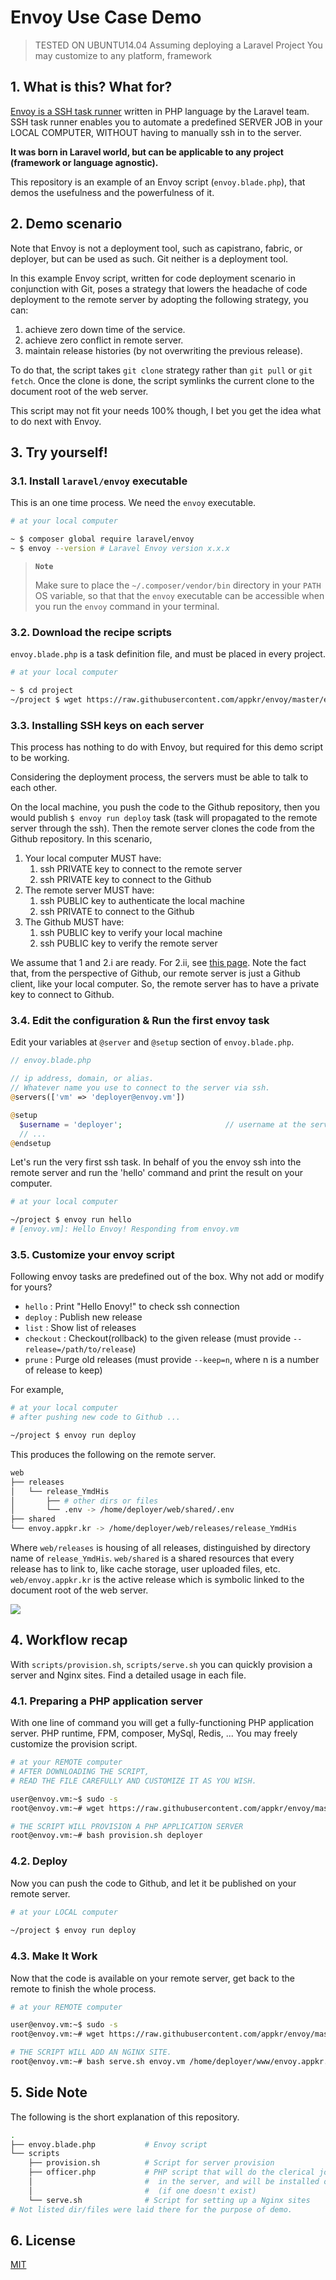 # Envoy Use Case Demo

> TESTED ON UBUNTU14.04
> Assuming deploying a Laravel Project
> You may customize to any platform, framework

## 1. What is this? What for?

[Envoy is a SSH task runner](https://laravel.com/docs/envoy) written in PHP language by the Laravel team. SSH task runner enables you to automate a predefined SERVER JOB in your LOCAL COMPUTER, WITHOUT having to manually ssh in to the server.

**It was born in Laravel world, but can be applicable to any project (framework or language agnostic).** 

This repository is an example of an Envoy script (`envoy.blade.php`), that demos the usefulness and the powerfulness of it. 

## 2. Demo scenario

Note that Envoy is not a deployment tool, such as capistrano, fabric, or deployer, but can be used as such. Git neither is a deployment tool. 

In this example Envoy script, written for code deployment scenario in conjunction with Git, poses a strategy that lowers the headache of code deployment to the remote server by adopting the following strategy, you can:

1.  achieve zero down time of the service.
2.  achieve zero conflict in remote server.
3.  maintain release histories (by not overwriting the previous release).

To do that, the script takes `git clone` strategy rather than `git pull` or `git fetch`. Once the clone is done, the script symlinks the current clone to the document root of the web server.

This script may not fit your needs 100% though, I bet you get the idea what to do next with Envoy.

## 3. Try yourself!

### 3.1. Install `laravel/envoy` executable 

This is an one time process. We need the `envoy` executable.

```bash
# at your local computer

~ $ composer global require laravel/envoy
~ $ envoy --version # Laravel Envoy version x.x.x
```

> **`Note`** 
> 
> Make sure to place the `~/.composer/vendor/bin` directory in your `PATH` OS variable, so that that the `envoy` executable can be accessible when you run the `envoy` command in your terminal.

### 3.2. Download the recipe scripts

`envoy.blade.php` is a task definition file, and must be placed in every project.

```bash
# at your local computer

~ $ cd project
~/project $ wget https://raw.githubusercontent.com/appkr/envoy/master/envoy.blade.php
```

### 3.3. Installing SSH keys on each server

This process has nothing to do with Envoy, but required for this demo script to be working. 

Considering the deployment process, the servers must be able to talk to each other. 

On the local machine, you push the code to the Github repository, then you would publish `$ envoy run deploy` task (task will propagated to the remote server through the ssh). Then the remote server clones the code from the Github repository. In this scenario,

1.  Your local computer MUST have:
    1.  ssh PRIVATE key to connect to the remote server
    2.  ssh PRIVATE key to connect to the Github
2.  The remote server MUST have:
    1.  ssh PUBLIC key to authenticate the local machine 
    2.  ssh PRIVATE to connect to the Github
3.  The Github MUST have:
    1.  ssh PUBLIC key to verify your local machine
    2.  ssh PUBLIC key to verify the remote server
    
We assume that 1 and 2.i are ready. For 2.ii, see [this page](https://help.github.com/articles/generating-an-ssh-key). Note the fact that, from the perspective of Github, our remote server is just a Github client, like your local computer. So, the remote server has to have a private key to connect to Github. 

### 3.4. Edit the configuration & Run the first envoy task

Edit your variables at `@server` and `@setup` section of `envoy.blade.php`.

```php
// envoy.blade.php

// ip address, domain, or alias. 
// Whatever name you use to connect to the server via ssh.
@servers(['vm' => 'deployer@envoy.vm'])

@setup
  $username = 'deployer';                       // username at the server
  // ...
@endsetup
```

Let's run the very first ssh task. In behalf of you the envoy ssh into the remote server and run the 'hello' command and print the result on your computer. 

```bash
# at your local computer

~/project $ envoy run hello
# [envoy.vm]: Hello Envoy! Responding from envoy.vm
```

### 3.5. Customize your envoy script

Following envoy tasks are predefined out of the box. Why not add or modify for yours?

-   `hello`
    : Print "Hello Enovy!" to check ssh connection
-   `deploy`
    : Publish new release
-   `list`
    : Show list of releases
-   `checkout`
    : Checkout(rollback) to the given release (must provide `--release=/path/to/release`)
-   `prune`
    : Purge old releases (must provide `--keep=n`, where n is a number of release to keep)

For example,

```bash
# at your local computer
# after pushing new code to Github ...

~/project $ envoy run deploy
```

This produces the following on the remote server.

```bash
web
├── releases
│   └── release_YmdHis
│       ├── # other dirs or files
│       └── .env -> /home/deployer/web/shared/.env
├── shared
└── envoy.appkr.kr -> /home/deployer/web/releases/release_YmdHis
```

Where `web/releases` is housing of all releases, distinguished by directory name of `release_YmdHis`. `web/shared` is a shared resources that every release has to link to, like cache storage, user uploaded files, etc. `web/envoy.appkr.kr` is the active release which is symbolic linked to the document root of the web server.

![](public/envoy-deployment.png)

## 4. Workflow recap

With `scripts/provision.sh`, `scripts/serve.sh` you can quickly provision a server and Nginx sites. Find a detailed usage in each file.

### 4.1. Preparing a PHP application server

With one line of command you will get a fully-functioning PHP application server. PHP runtime, FPM, composer, MySql, Redis, ... You may freely customize the provision script.

```sh
# at your REMOTE computer
# AFTER DOWNLOADING THE SCRIPT, 
# READ THE FILE CAREFULLY AND CUSTOMIZE IT AS YOU WISH.

user@envoy.vm:~$ sudo -s
root@envoy.vm:~# wget https://raw.githubusercontent.com/appkr/envoy/master/scripts/provision.sh

# THE SCRIPT WILL PROVISION A PHP APPLICATION SERVER 
root@envoy.vm:~# bash provision.sh deployer
```

### 4.2. Deploy

Now you can push the code to Github, and let it be published on your remote server.

```sh
# at your LOCAL computer
 
~/project $ envoy run deploy
```

### 4.3. Make It Work

Now that the code is available on your remote server, get back to the remote to finish the whole process.

```sh
# at your REMOTE computer

user@envoy.vm:~$ sudo -s
root@envoy.vm:~# wget https://raw.githubusercontent.com/appkr/envoy/master/scripts/serve.sh

# THE SCRIPT WILL ADD AN NGINX SITE. 
root@envoy.vm:~# bash serve.sh envoy.vm /home/deployer/www/envoy.appkr.kr/public
```

## 5. Side Note

The following is the short explanation of this repository.

```bash
.
├── envoy.blade.php           # Envoy script
└── scripts
    ├── provision.sh          # Script for server provision
    ├── officer.php           # PHP script that will do the clerical job of keeping the release history ledger 
    │                         #  in the server, and will be installed on the server while running any task.
    │                         #  (if one doesn't exist)
    └── serve.sh              # Script for setting up a Nginx sites
# Not listed dir/files were laid there for the purpose of demo.
```

## 6. License

[MIT](https://github.com/appkr/envoy/blob/master/LICENSE) 




